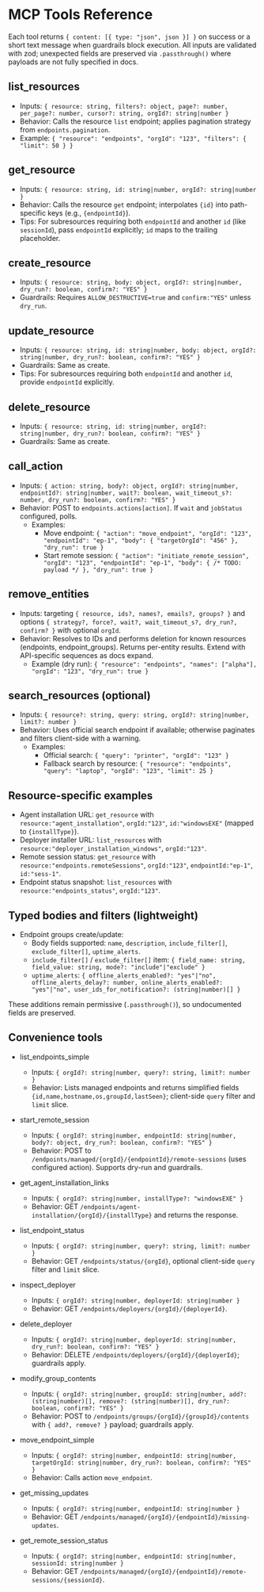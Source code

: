 # MCP Tools Reference

Each tool returns `{ content: [{ type: "json", json }] }` on success or a short text message when guardrails block execution. All inputs are validated with zod; unexpected fields are preserved via `.passthrough()` where payloads are not fully specified in docs.

## list_resources
- Inputs: `{ resource: string, filters?: object, page?: number, per_page?: number, cursor?: string, orgId?: string|number }`
- Behavior: Calls the resource `list` endpoint; applies pagination strategy from `endpoints.pagination`.
- Example: `{ "resource": "endpoints", "orgId": "123", "filters": { "limit": 50 } }`

## get_resource
- Inputs: `{ resource: string, id: string|number, orgId?: string|number }`
- Behavior: Calls the resource `get` endpoint; interpolates `{id}` into path-specific keys (e.g., `{endpointId}`).
 - Tips: For subresources requiring both `endpointId` and another `id` (like `sessionId`), pass `endpointId` explicitly; `id` maps to the trailing placeholder.

## create_resource
- Inputs: `{ resource: string, body: object, orgId?: string|number, dry_run?: boolean, confirm?: "YES" }`
- Guardrails: Requires `ALLOW_DESTRUCTIVE=true` and `confirm:"YES"` unless `dry_run`.

## update_resource
- Inputs: `{ resource: string, id: string|number, body: object, orgId?: string|number, dry_run?: boolean, confirm?: "YES" }`
- Guardrails: Same as create.
 - Tips: For subresources requiring both `endpointId` and another `id`, provide `endpointId` explicitly.

## delete_resource
- Inputs: `{ resource: string, id: string|number, orgId?: string|number, dry_run?: boolean, confirm?: "YES" }`
- Guardrails: Same as create.

## call_action
- Inputs: `{ action: string, body?: object, orgId?: string|number, endpointId?: string|number, wait?: boolean, wait_timeout_s?: number, dry_run?: boolean, confirm?: "YES" }`
- Behavior: POST to `endpoints.actions[action]`. If `wait` and `jobStatus` configured, polls.
  - Examples:
    - Move endpoint: `{ "action": "move_endpoint", "orgId": "123", "endpointId": "ep-1", "body": { "targetOrgId": "456" }, "dry_run": true }`
    - Start remote session: `{ "action": "initiate_remote_session", "orgId": "123", "endpointId": "ep-1", "body": { /* TODO: payload */ }, "dry_run": true }`

## remove_entities
- Inputs: targeting `{ resource, ids?, names?, emails?, groups? }` and options `{ strategy?, force?, wait?, wait_timeout_s?, dry_run?, confirm? }` with optional `orgId`.
- Behavior: Resolves to IDs and performs deletion for known resources (endpoints, endpoint_groups). Returns per-entity results. Extend with API-specific sequences as docs expand.
  - Example (dry run): `{ "resource": "endpoints", "names": ["alpha"], "orgId": "123", "dry_run": true }`

## search_resources (optional)
- Inputs: `{ resource?: string, query: string, orgId?: string|number, limit?: number }`
- Behavior: Uses official search endpoint if available; otherwise paginates and filters client-side with a warning.
  - Examples:
    - Official search: `{ "query": "printer", "orgId": "123" }`
    - Fallback search by resource: `{ "resource": "endpoints", "query": "laptop", "orgId": "123", "limit": 25 }`

## Resource-specific examples
- Agent installation URL: `get_resource` with `resource:"agent_installation"`, `orgId:"123"`, `id:"windowsEXE"` (mapped to `{installType}`).
- Deployer installer URL: `list_resources` with `resource:"deployer_installation_windows"`, `orgId:"123"`.
- Remote session status: `get_resource` with `resource:"endpoints.remoteSessions"`, `orgId:"123"`, `endpointId:"ep-1"`, `id:"sess-1"`.
 - Endpoint status snapshot: `list_resources` with `resource:"endpoints_status"`, `orgId:"123"`.

## Typed bodies and filters (lightweight)
- Endpoint groups create/update:
  - Body fields supported: `name`, `description`, `include_filter[]`, `exclude_filter[]`, `uptime_alerts`.
  - `include_filter[]` / `exclude_filter[]` item: `{ field_name: string, field_value: string, mode?: "include"|"exclude" }`
  - `uptime_alerts`: `{ offline_alerts_enabled?: "yes"|"no", offline_alerts_delay?: number, online_alerts_enabled?: "yes"|"no", user_ids_for_notification?: (string|number)[] }`

These additions remain permissive (`.passthrough()`), so undocumented fields are preserved.

## Convenience tools

- list_endpoints_simple
  - Inputs: `{ orgId?: string|number, query?: string, limit?: number }`
  - Behavior: Lists managed endpoints and returns simplified fields `{id,name,hostname,os,groupId,lastSeen}`; client-side `query` filter and `limit` slice.

- start_remote_session
  - Inputs: `{ orgId?: string|number, endpointId: string|number, body?: object, dry_run?: boolean, confirm?: "YES" }`
  - Behavior: POST to `/endpoints/managed/{orgId}/{endpointId}/remote-sessions` (uses configured action). Supports dry-run and guardrails.

- get_agent_installation_links
  - Inputs: `{ orgId?: string|number, installType?: "windowsEXE" }`
  - Behavior: GET `/endpoints/agent-installation/{orgId}/{installType}` and returns the response.

- list_endpoint_status
  - Inputs: `{ orgId?: string|number, query?: string, limit?: number }`
  - Behavior: GET `/endpoints/status/{orgId}`, optional client-side `query` filter and `limit` slice.

- inspect_deployer
  - Inputs: `{ orgId?: string|number, deployerId: string|number }`
  - Behavior: GET `/endpoints/deployers/{orgId}/{deployerId}`.

- delete_deployer
  - Inputs: `{ orgId?: string|number, deployerId: string|number, dry_run?: boolean, confirm?: "YES" }`
  - Behavior: DELETE `/endpoints/deployers/{orgId}/{deployerId}`; guardrails apply.

- modify_group_contents
  - Inputs: `{ orgId?: string|number, groupId: string|number, add?: (string|number)[], remove?: (string|number)[], dry_run?: boolean, confirm?: "YES" }`
  - Behavior: POST to `/endpoints/groups/{orgId}/{groupId}/contents` with `{ add?, remove? }` payload; guardrails apply.

- move_endpoint_simple
  - Inputs: `{ orgId?: string|number, endpointId: string|number, targetOrgId: string|number, dry_run?: boolean, confirm?: "YES" }`
  - Behavior: Calls action `move_endpoint`.

- get_missing_updates
  - Inputs: `{ orgId?: string|number, endpointId: string|number }`
  - Behavior: GET `/endpoints/managed/{orgId}/{endpointId}/missing-updates`.

- get_remote_session_status
  - Inputs: `{ orgId?: string|number, endpointId: string|number, sessionId: string|number }`
  - Behavior: GET `/endpoints/managed/{orgId}/{endpointId}/remote-sessions/{sessionId}`.
